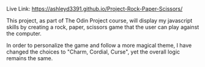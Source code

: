 Live Link: https://ashleyd3391.github.io/Project-Rock-Paper-Scissors/

This project, as part of The Odin Project course, will display my javascript skills by creating a rock, paper, scissors game that the user can play against the computer. 

In order to personalize the game and follow a more magical theme, I have changed the choices to "Charm, Cordial, Curse", yet the overall logic remains the same.
